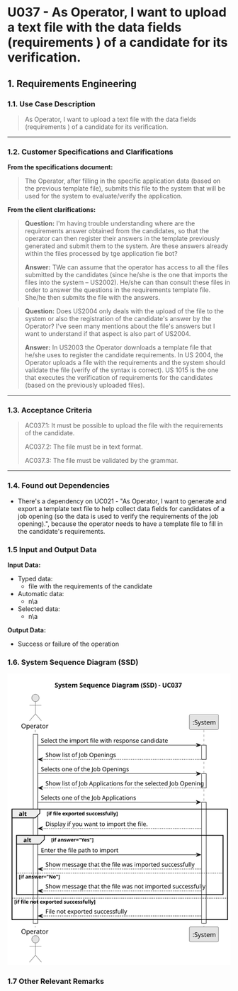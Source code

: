 # U037 - As Operator, I want to upload a text file with the data fields (requirements ) of a candidate for its verification.

## 1. Requirements Engineering

### 1.1. Use Case Description

> As Operator, I want to upload a text file with the data fields (requirements ) of a candidate for its verification.


---

### 1.2. Customer Specifications and Clarifications

**From the specifications document:**

> The Operator, after filling in the specific application data (based on the previous template file), submits this file to the system that will be used for the system to evaluate/verify the application. 
> 



**From the client clarifications:**

> **Question:** I'm having trouble understanding where are the requirements answer obtained from the candidates, so that the operator can then register their answers in the template previously generated and submit them to the system. Are these answers already within the files processed by tge application fie bot?
> 
> **Answer:** TWe can assume that the operator has access to all the files submitted by the candidates (since he/she is the one that imports the files into the system – US2002). He/she can than consult these files in order to answer the questions in the requirements template file. She/he then submits the file with the answers.
>


> **Question:** Does US2004 only deals with the upload of the file to the system or also the registration of the candidate's answer by the Operator? I've seen many mentions about the file's answers but I want to understand if that aspect is also part of US2004.
> 
> **Answer:** In US2003 the Operator downloads a template file that he/she uses to register the candidate requirements. In US 2004, the Operator uploads a file with the requirements and the system should validate the file (verify of the syntax is correct). US 1015 is the one that executes the verification of requirements for the candidates (based on the previously uploaded files).
> 



---

### 1.3. Acceptance Criteria

> AC037.1: It must be possible to upload the file with the requirements of the candidate.
>
> AC037.2: The file must be in text format.
>
> AC037.3: The file must be validated by the grammar.
---

### 1.4. Found out Dependencies

* There's a dependency on UC021 - "As Operator, I want to generate and export a template text file to help collect data
fields for candidates of a job opening (so the data is used to verify the requirements of
the job opening).", because the operator needs to have a template file to fill in the candidate's requirements.



### 1.5 Input and Output Data

**Input Data:**
- Typed data:
	- file with the requirements of the candidate
- Automatic data:
	- n\a
- Selected data:
	- n\a

**Output Data:**
- Success or failure of the operation

### 1.6. System Sequence Diagram (SSD)

![System Sequence Diagram](svg/uc037-system-sequence-diagram.svg)

### 1.7 Other Relevant Remarks

